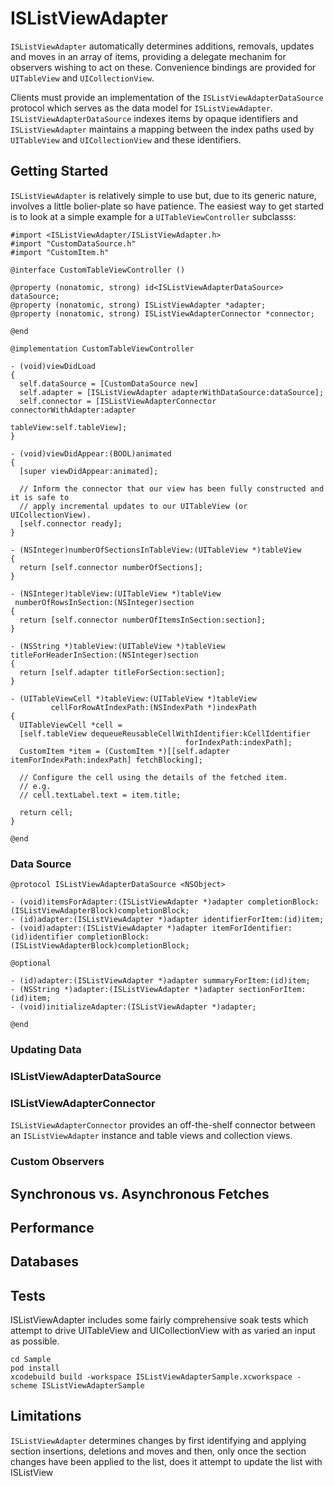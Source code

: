 ISListViewAdapter
=================

`ISListViewAdapter` automatically determines additions, removals, updates and moves in an array of items, providing a delegate mechanim for observers wishing to act on these. Convenience bindings are provided for `UITableView` and `UICollectionView`.

Clients must provide an implementation of the `ISListViewAdapterDataSource` protocol which serves as the data model for `ISListViewAdapter`. `ISListViewAdapterDataSource` indexes items by opaque identifiers and `ISListViewAdapter` maintains a mapping between the index paths used by `UITableView` and `UICollectionView` and these identifiers.



Getting Started
---------------

`ISListViewAdapter` is relatively simple to use but, due to its generic nature, involves a little bolier-plate so have patience.  The easiest way to get started is to look at a simple example for a `UITableViewController` subclasss:

```objc
#import <ISListViewAdapter/ISListViewAdapter.h>
#import "CustomDataSource.h"
#import "CustomItem.h"

@interface CustomTableViewController ()

@property (nonatomic, strong) id<ISListViewAdapterDataSource> dataSource;
@property (nonatomic, strong) ISListViewAdapter *adapter;
@property (nonatomic, strong) ISListViewAdapterConnector *connector;

@end

@implementation CustomTableViewController

- (void)viewDidLoad
{
  self.dataSource = [CustomDataSource new]
  self.adapter = [ISListViewAdapter adapterWithDataSource:dataSource];
  self.connector = [ISListViewAdapterConnector connectorWithAdapter:adapter
                                                          tableView:self.tableView];
}

- (void)viewDidAppear:(BOOL)animated
{
  [super viewDidAppear:animated];

  // Inform the connector that our view has been fully constructed and it is safe to
  // apply incremental updates to our UITableView (or UICollectionView).
  [self.connector ready];
}

- (NSInteger)numberOfSectionsInTableView:(UITableView *)tableView
{
  return [self.connector numberOfSections];
}

- (NSInteger)tableView:(UITableView *)tableView
 numberOfRowsInSection:(NSInteger)section
{
  return [self.connector numberOfItemsInSection:section];
}

- (NSString *)tableView:(UITableView *)tableView
titleForHeaderInSection:(NSInteger)section
{
  return [self.adapter titleForSection:section];
}

- (UITableViewCell *)tableView:(UITableView *)tableView
         cellForRowAtIndexPath:(NSIndexPath *)indexPath
{
  UITableViewCell *cell =
  [self.tableView dequeueReusableCellWithIdentifier:kCellIdentifier
                                       forIndexPath:indexPath];
  CustomItem *item = (CustomItem *)[[self.adapter itemForIndexPath:indexPath] fetchBlocking];

  // Configure the cell using the details of the fetched item.
  // e.g.
  // cell.textLabel.text = item.title;
  
  return cell;
}

@end

```

### Data Source

```objc
@protocol ISListViewAdapterDataSource <NSObject>

- (void)itemsForAdapter:(ISListViewAdapter *)adapter completionBlock:(ISListViewAdapterBlock)completionBlock;
- (id)adapter:(ISListViewAdapter *)adapter identifierForItem:(id)item;
- (void)adapter:(ISListViewAdapter *)adapter itemForIdentifier:(id)identifier completionBlock:(ISListViewAdapterBlock)completionBlock;

@optional

- (id)adapter:(ISListViewAdapter *)adapter summaryForItem:(id)item;
- (NSString *)adapter:(ISListViewAdapter *)adapter sectionForItem:(id)item;
- (void)initializeAdapter:(ISListViewAdapter *)adapter;

@end
```

### Updating Data


### ISListViewAdapterDataSource

### ISListViewAdapterConnector

`ISListViewAdapterConnector` provides an off-the-shelf connector between an `ISListViewAdapter` instance and table views and collection views.

### Custom Observers

Synchronous vs. Asynchronous Fetches
------------------------------------

Performance
-----------

Databases
---------

Tests
-----

ISListViewAdapter includes some fairly comprehensive soak tests which attempt to drive UITableView and UICollectionView with as varied an input as possible.

```objc
cd Sample
pod install
xcodebuild build -workspace ISListViewAdapterSample.xcworkspace -scheme ISListViewAdapterSample
```

Limitations
-----------

`ISListViewAdapter` determines changes by first identifying and applying section insertions, deletions and moves and then, only once the section changes have been applied to the list, does it attempt to update the list with ISListView

